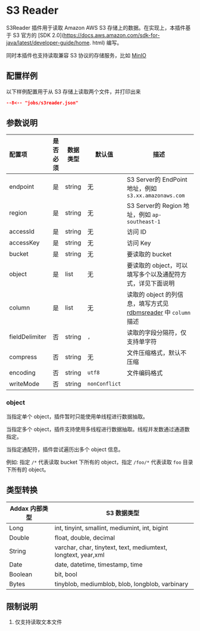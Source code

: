 # S3 Reader

S3Reader 插件用于读取 Amazon AWS S3 存储上的数据。在实现上，本插件基于 S3 官方的 [SDK 2.0](https://docs.aws.amazon.com/sdk-for-java/latest/developer-guide/home.
html) 编写。

同时本插件也支持读取兼容 S3 协议的存储服务，比如 [MinIO](https://min.io/)


## 配置样例

以下样例配置用于从 S3 存储上读取两个文件，并打印出来

```json
--8<-- "jobs/s3reader.json"
```

## 参数说明


| 配置项    | 是否必须 | 数据类型 | 默认值 | 描述                                                                        |
| :-------- | :------: | -------- | ------ | -------------------------------------------------------------------------------------------------------------------- |
| endpoint | 是   | string | 无  |S3 Server的 EndPoint地址，例如 `s3.xx.amazonaws.com` |
| region |  是   | string | 无 | S3 Server的 Region 地址，例如 `ap-southeast-1` |
| accessId |  是   | string | 无  | 访问 ID |
| accessKey |  是   | string | 无  | 访问 Key |
| bucket |  是   | string | 无  | 要读取的 bucket |
| object |  是   | list | 无 | 要读取的 object，可以填写多个以及通配符方式，详见下面说明 |
| column |  是   | list | 无 | 读取的 object 的列信息，填写方式见  [rdbmsreader](../rdbmsreader) 中 `column` 描述 |
| fieldDelimiter | 否 | string | `,` |  读取的字段分隔符，仅支持单字符 |
| compress | 否  | string | 无 | 文件压缩格式，默认不压缩 |
| encoding | 否  | string | `utf8` | 文件编码格式 |
| writeMode | 否 | string | `nonConflict` |

### object

当指定单个 object，插件暂时只能使用单线程进行数据抽取。

当指定多个 object，插件支持使用多线程进行数据抽取。线程并发数通过通道数指定。

当指定通配符，插件尝试遍历出多个 object 信息。

例如: 指定 `/*` 代表读取 bucket 下所有的 object，指定 `/foo/*` 代表读取 `foo` 目录下所有的 object。

## 类型转换

| Addax 内部类型 | S3 数据类型                                                |
| -------------- | ------------------------------------------------------------- |
| Long           | int, tinyint, smallint, mediumint, int, bigint                |
| Double         | float, double, decimal                                        |
| String         | varchar, char, tinytext, text, mediumtext, longtext, year,xml |
| Date           | date, datetime, timestamp, time                               |
| Boolean        | bit, bool                                                     |
| Bytes          | tinyblob, mediumblob, blob, longblob, varbinary               |

## 限制说明

1. 仅支持读取文本文件
